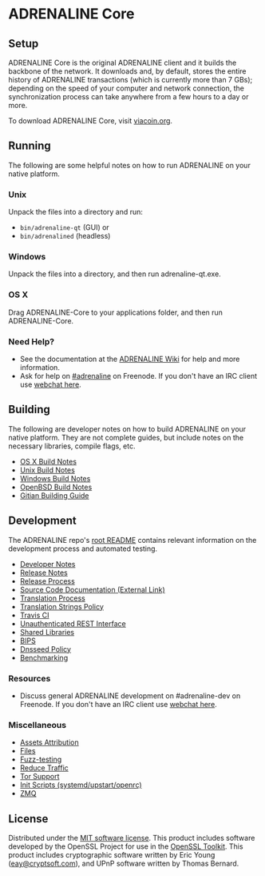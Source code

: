 ADRENALINE Core
=============

Setup
---------------------
ADRENALINE Core is the original ADRENALINE client and it builds the backbone of the network. It downloads and, by default, stores the entire history of ADRENALINE transactions (which is currently more than 7 GBs); depending on the speed of your computer and network connection, the synchronization process can take anywhere from a few hours to a day or more.

To download ADRENALINE Core, visit [viacoin.org](https://adrenaline.org).

Running
---------------------
The following are some helpful notes on how to run ADRENALINE on your native platform.

### Unix

Unpack the files into a directory and run:

- `bin/adrenaline-qt` (GUI) or
- `bin/adrenalined` (headless)

### Windows

Unpack the files into a directory, and then run adrenaline-qt.exe.

### OS X

Drag ADRENALINE-Core to your applications folder, and then run ADRENALINE-Core.

### Need Help?

* See the documentation at the [ADRENALINE Wiki](https://adrenaline.info/)
for help and more information.
* Ask for help on [#adrenaline](http://webchat.freenode.net?channels=adrenaline) on Freenode. If you don't have an IRC client use [webchat here](http://webchat.freenode.net?channels=adrenaline).

Building
---------------------
The following are developer notes on how to build ADRENALINE on your native platform. They are not complete guides, but include notes on the necessary libraries, compile flags, etc.

- [OS X Build Notes](build-osx.md)
- [Unix Build Notes](build-unix.md)
- [Windows Build Notes](build-windows.md)
- [OpenBSD Build Notes](build-openbsd.md)
- [Gitian Building Guide](gitian-building.md)

Development
---------------------
The ADRENALINE repo's [root README](/README.md) contains relevant information on the development process and automated testing.

- [Developer Notes](developer-notes.md)
- [Release Notes](release-notes.md)
- [Release Process](release-process.md)
- [Source Code Documentation (External Link)](https://dev.visucore.com/adrenaline/doxygen/)
- [Translation Process](translation_process.md)
- [Translation Strings Policy](translation_strings_policy.md)
- [Travis CI](travis-ci.md)
- [Unauthenticated REST Interface](REST-interface.md)
- [Shared Libraries](shared-libraries.md)
- [BIPS](bips.md)
- [Dnsseed Policy](dnsseed-policy.md)
- [Benchmarking](benchmarking.md)

### Resources
* Discuss general ADRENALINE development on #adrenaline-dev on Freenode. If you don't have an IRC client use [webchat here](http://webchat.freenode.net/?channels=adrenaline-dev).

### Miscellaneous
- [Assets Attribution](assets-attribution.md)
- [Files](files.md)
- [Fuzz-testing](fuzzing.md)
- [Reduce Traffic](reduce-traffic.md)
- [Tor Support](tor.md)
- [Init Scripts (systemd/upstart/openrc)](init.md)
- [ZMQ](zmq.md)

License
---------------------
Distributed under the [MIT software license](/COPYING).
This product includes software developed by the OpenSSL Project for use in the [OpenSSL Toolkit](https://www.openssl.org/). This product includes
cryptographic software written by Eric Young ([eay@cryptsoft.com](mailto:eay@cryptsoft.com)), and UPnP software written by Thomas Bernard.
